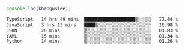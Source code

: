 ```js
console.log(khanguslee);
```

<!--START_SECTION:waka-->

```txt
TypeScript   14 hrs 49 mins  ███████████████████▒░░░░░   77.44 %
JavaScript   3 hrs 15 mins   ████▒░░░░░░░░░░░░░░░░░░░░   16.98 %
JSON         20 mins         ▒░░░░░░░░░░░░░░░░░░░░░░░░   01.83 %
YAML         15 mins         ▒░░░░░░░░░░░░░░░░░░░░░░░░   01.34 %
Python       14 mins         ▒░░░░░░░░░░░░░░░░░░░░░░░░   01.26 %
```

<!--END_SECTION:waka-->

<!--
**khanguslee/khanguslee** is a ✨ _special_ ✨ repository because its `README.md` (this file) appears on your GitHub profile.

Here are some ideas to get you started:

- 🔭 I’m currently working on ...
- 🌱 I’m currently learning ...
- 👯 I’m looking to collaborate on ...
- 🤔 I’m looking for help with ...
- 💬 Ask me about ...
- 📫 How to reach me: ...
- 😄 Pronouns: ...
- ⚡ Fun fact: ...
-->
